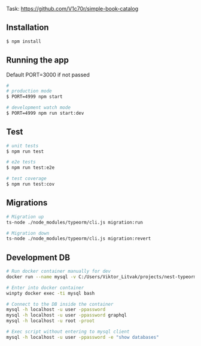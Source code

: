 Task:
https://github.com/V1c70r/simple-book-catalog

## Installation

```bash
$ npm install
```

## Running the app

Default PORT=3000 if not passed

```bash
#
# production mode
$ PORT=4999 npm start

# development watch mode
$ PORT=4999 npm run start:dev
```

## Test

```bash
# unit tests
$ npm run test

# e2e tests
$ npm run test:e2e

# test coverage
$ npm run test:cov
```

## Migrations

```bash
# Migration up
ts-node ./node_modules/typeorm/cli.js migration:run

# Migration down
ts-node ./node_modules/typeorm/cli.js migration:revert
```

## Development DB

```bash
# Run docker container manually for dev
docker run --name mysql -v C:/Users/Viktor_Litvak/projects/nest-typeorm-graphql/mysql-data:/var/lib/mysql -p 6000:3306 -e MYSQL_USER=user -e MYSQL_PASSWORD=password -e MYSQL_ROOT_PASSWORD=root -e MYSQL_DATABASE=graphql mysql:5.7.29 --default-authentication-plugin=mysql_native_password

# Enter into docker container
winpty docker exec -ti mysql bash

# Connect to the DB inside the container
mysql -h localhost -u user -ppassword
mysql -h localhost -u user -ppassword graphql
mysql -h localhost -u root -proot

# Exec script without entering to mysql client
mysql -h localhost -u user -ppassword -e "show databases"
```
